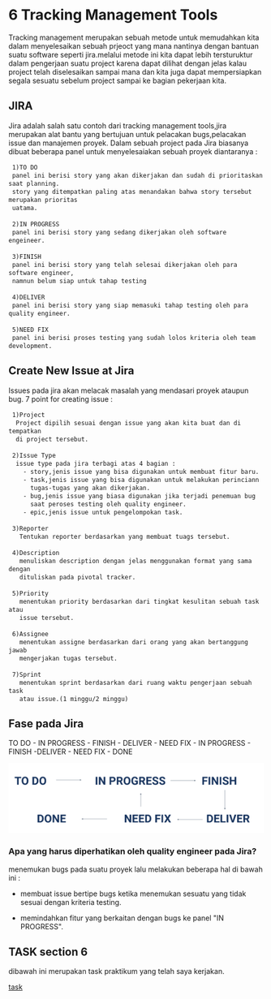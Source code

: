# 6 Tracking Management Tools

  Tracking management merupakan sebuah metode untuk memudahkan kita dalam
  menyelesaikan sebuah prjeoct yang mana nantinya dengan bantuan suatu software 
  seperti jira.melalui metode ini kita dapat lebih tersturuktur dalam pengerjaan
  suatu project karena dapat dilihat dengan jelas kalau project telah diselesaikan
  sampai mana dan kita juga dapat mempersiapkan segala sesuatu sebelum project
  sampai ke bagian pekerjaan kita.

## JIRA
  Jira adalah salah satu contoh dari tracking management tools,jira merupakan alat
  bantu yang bertujuan untuk pelacakan bugs,pelacakan issue dan manajemen proyek.
  Dalam sebuah project pada Jira biasanya dibuat beberapa panel untuk menyelesaiakan
  sebuah proyek diantaranya :

     1)TO DO
     panel ini berisi story yang akan dikerjakan dan sudah di prioritaskan saat planning.
     story yang ditempatkan paling atas menandakan bahwa story tersebut merupakan prioritas
     uatama.

     2)IN PROGRESS
     panel ini berisi story yang sedang dikerjakan oleh software engeineer.

     3)FINISH
     panel ini berisi story yang telah selesai dikerjakan oleh para software engineer,
     namnun belum siap untuk tahap testing
 
     4)DELIVER 
     panel ini berisi story yang siap memasuki tahap testing oleh para quality engineer.

     5)NEED FIX
     panel ini berisi proses testing yang sudah lolos kriteria oleh team development.

## Create New Issue at Jira
  Issues pada jira akan melacak masalah yang mendasari proyek ataupun bug.
  7 point for creating issue :

     1)Project 
      Project dipilih sesuai dengan issue yang akan kita buat dan di tempatkan 
      di project tersebut.

     2)Issue Type
      issue type pada jira terbagi atas 4 bagian :
        - story,jenis issue yang bisa digunakan untuk membuat fitur baru.
        - task,jenis issue yang bisa digunakan untuk melakukan perinciann 
          tugas-tugas yang akan dikerjakan.
        - bug,jenis issue yang biasa digunakan jika terjadi penemuan bug
          saat peroses testing oleh quality engineer.
        - epic,jenis issue untuk pengelompokan task.

     3)Reporter
       Tentukan reporter berdasarkan yang membuat tuags tersebut.

     4)Description
       menuliskan description dengan jelas menggunakan format yang sama dengan 
       dituliskan pada pivotal tracker.

     5)Priority
       menentukan priority berdasarkan dari tingkat kesulitan sebuah task atau 
       issue tersebut.

     6)Assignee
       menentukan assigne berdasarkan dari orang yang akan bertanggung jawab 
       mengerjakan tugas tersebut.

     7)Sprint
       menentukan sprint berdasarkan dari ruang waktu pengerjaan sebuah task 
       atau issue.(1 minggu/2 minggu)

## Fase pada Jira
   TO DO - IN PROGRESS - FINISH - DELIVER - NEED FIX - IN PROGRESS - FINISH
   -DELIVER - NEED FIX - DONE

   ![contoh](./screenshots/contoh.png)

### Apa yang harus diperhatikan oleh quality engineer pada Jira?
   menemukan bugs pada suatu proyek lalu melakukan beberapa hal di bawah ini :

   - membuat issue bertipe bugs ketika menemukan sesuatu yang tidak sesuai dengan
     kriteria testing.

   - memindahkan fitur yang berkaitan dengan bugs ke panel "IN PROGRESS".


## TASK section 6

dibawah ini merupakan task praktikum yang telah saya kerjakan.

[task](./praktikum/task.md)